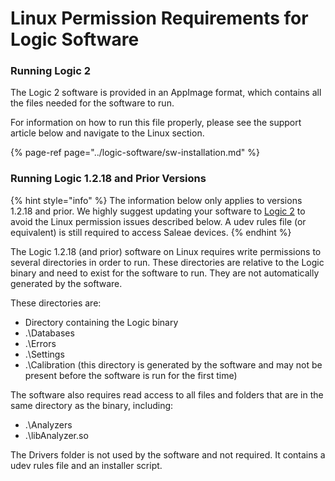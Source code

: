 # Linux Permission Requirements for Logic Software

### Running Logic 2

The Logic 2 software is provided in an AppImage format, which contains all the files needed for the software to run.

For information on how to run this file properly, please see the support article below and navigate to the Linux section.

{% page-ref page="../logic-software/sw-installation.md" %}

### Running Logic 1.2.18 and Prior Versions

{% hint style="info" %}
The information below only applies to versions 1.2.18 and prior. We highly suggest updating your software to [Logic 2](https://ideas.saleae.com/f/changelog/) to avoid the Linux permission issues described below. A udev rules file \(or equivalent\) is still required to access Saleae devices.
{% endhint %}

The Logic 1.2.18 \(and prior\) software on Linux requires write permissions to several directories in order to run. These directories are relative to the Logic binary and need to exist for the software to run. They are not automatically generated by the software.

These directories are:

* Directory containing the Logic binary
* .\Databases
* .\Errors
* .\Settings
* .\Calibration \(this directory is generated by the software and may not be present before the software is run for the first time\)

The software also requires read access to all files and folders that are in the same directory as the binary, including:

* .\Analyzers
* .\libAnalyzer.so

The Drivers folder is not used by the software and not required. It contains a udev rules file and an installer script.

